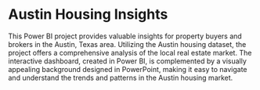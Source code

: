 # Austin Housing Insights
This Power BI project provides valuable insights for property buyers and brokers in the Austin, Texas area. Utilizing the Austin housing dataset, the project offers a comprehensive analysis of the local real estate market. The interactive dashboard, created in Power BI, is complemented by a visually appealing background designed in PowerPoint, making it easy to navigate and understand the trends and patterns in the Austin housing market.
